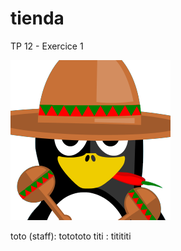 # tienda

TP 12 - Exercice 1

![Pingouin Mexicain](./tienda/empanadas/static/empanadas/img/mexicanPingouin.png)

toto (staff): totototo
titi : titititi